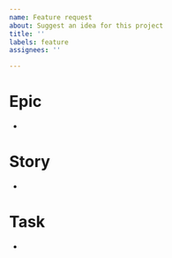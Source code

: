 ```yaml
---
name: Feature request
about: Suggest an idea for this project
title: ''
labels: feature
assignees: ''

---
```


# Epic
- 

# Story
- 

# Task
-
